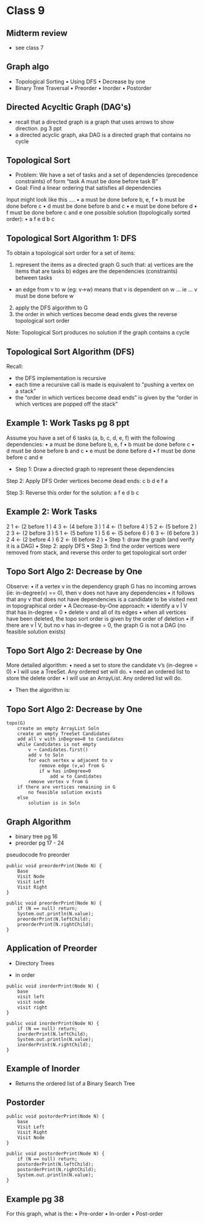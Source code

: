 # Class 9

## Midterm review
- see class 7

## Graph algo
- Topological Sorting
• Using DFS
• Decrease by one
- Binary Tree Traversal
• Preorder
• Inorder
• Postorder

## Directed Acycltic Graph (DAG's)
- recall that a directed graph is a graph that uses arrows to show direction. pg 3 ppt
- a directed acyclic graph, aka DAG is a directed graph that contains no cycle

## Topological Sort
- Problem: We have a set of tasks and a set of dependencies (precedence
constraints) of form “task A must be done before task B”
- Goal: Find a linear ordering that satisfies all dependencies

Input might look like this ....
• a must be done before b, e, f
• b must be done before c
• d must be done before b and c
• e must be done before d
• f must be done before c and e
one possible solution (topologically sorted order):
• a f e d b c

## Topological Sort Algorithm 1: DFS

To obtain a topological sort order for a set of items:
1. represent the items as a directed graph G such that:
a) vertices are the items that are tasks
b) edges are the dependencies (constraints) between tasks
- an edge from v to w (eg: v→w) means that v is dependent on w ... ie ... v must be
done before w
2. apply the DFS algorithm to G
3. the order in which vertices become dead ends gives the reverse topological sort
order

Note: Topological Sort produces no solution if the graph contains a cycle

## Topological Sort Algorithm (DFS)
Recall:
- the DFS implementation is recursive
- each time a recursive call is made is equivalent to "pushing a vertex on a stack"
- the “order in which vertices become dead ends” is given by the “order in
which vertices are popped off the stack”

## Example 1: Work Tasks pg 8 ppt
Assume you have a set of 6 tasks (a, b, c, d, e, f) with the following dependencies:
• a must be done before b, e, f
• b must be done before c
• d must be done before b and c
• e must be done before d
• f must be done before c and e
- Step 1: Draw a directed graph to represent these dependencies


Step 2: Apply DFS
Order vertices become dead ends:
c b d e f a

Step 3:
Reverse this order for the solution:
a f e d b c

## Example 2: Work Tasks
2 1 ← (2 before 1 ) 4 3 ← (4 before 3 )
1 4 ← (1 before 4 ) 5 2 ← (5 before 2 )
2 3 ← (2 before 3 ) 5 1 ← (5 before 1 )
5 6 ← (5 before 6 ) 6 3 ← (6 before 3 )
2 4 ← (2 before 4 ) 6 2 ← (6 before 2 )
• Step 1: draw the graph (and verify it is a DAG)
• Step 2: apply DFS
• Step 3: find the order vertices were removed from stack, and reverse this order to get topological
sort order

## Topo Sort Algo 2: Decrease by One
Observe:
• if a vertex v in the dependency graph G has no incoming arrows (ie: in-degree(v) == 0), then v does not have any
dependencies
• it follows that any v that does not have dependencies is a candidate to be visited next in topographical order
• A Decrease-by-One approach:
• identify a v Î V that has in-degree = 0
• delete v and all of its edges
• when all vertices have been deleted, the topo sort order is given by the order of deletion
• if there are v Î V, but no v has in-degree = 0, the graph G is not a DAG (no feasible solution exists)

## Topo Sort Algo 2: Decrease by One
More detailed algorithm:
• need a set to store the candidate v’s (in-degree = 0)
• I will use a TreeSet. Any ordered set will do.
• need an ordered list to store the delete order
• I will use an ArrayList. Any ordered list will do.
- Then the algorithm is:

## Topo Sort Algo 2: Decrease by One
```
topo(G)
    create an empty ArrayList Soln
    create an empty TreeSet Candidates
    add all v with inDegree=0 to Candidates
    while Candidates is not empty
        v ¬ Candidates.first()
        add v to Soln
        for each vertex w adjacent to v
            remove edge (v,w) from G
            if w has inDegree=0
                add w to Candidates
        remove vertex v from G
    if there are vertices remaining in G
        no feasible solution exists
    else
        solution is in Soln
```

## Graph Algorithm
- binary tree pg 16
- preorder pg 17 - 24

pseudocode fro preorder

```
public void preorderPrint(Node N) {
    Base
    Visit Node
    Visit Left
    Visit Right
}

public void preorderPrint(Node N) {
    if (N == null) return;
    System.out.println(N.value);
    preorderPrint(N.leftChild);
    preorderPrint(N.rightChild);
}

```

## Application of Preorder
- Directory Trees

- in order
```
public void inorderPrint(Node N) {
    base
    visit left
    visit node
    visit right
}

public void inorderPrint(Node N) {
    if (N == null) return;
    inorderPrint(N.leftChild);
    System.out.println(N.value);
    inorderPrint(N.rightChild);
}
```
## Example of Inorder
- Returns the ordered list of a Binary Search Tree

## Postorder
```
public void postorderPrint(Node N) {
    base
    Visit Left
    Visit Right
    Visit Node
}

public void postorderPrint(Node N) {
    if (N == null) return;
    postorderPrint(N.leftChild);
    postorderPrint(N.rightChild);
    System.out.println(N.value);
}
```

## Example pg 38
For this graph, what is the:
• Pre-order
• In-order
• Post-order